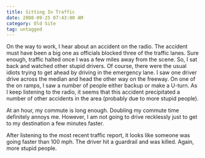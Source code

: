 ```yaml
---
title: Sitting In Traffic
date: 2008-09-25 07:43:00 AM
category: Old Site
tag: untagged
---
```


On the way to work, I hear about an accident on the radio. The accident must have been a big one as officials blocked three of the traffic lanes. Sure enough, traffic halted once I was a few miles away from the scene. So, I sat back and watched other stupid drivers. Of course, there were the usual idiots trying to get ahead by driving in the emergency lane. I saw one driver drive across the median and head the other way on the freeway. On one of the on ramps, I saw a number of people either backup or make a U-turn. As I keep listening to the radio, it seems that this accident precipitated a number of other accidents in the area (probably due to more stupid people).

At an hour, my commute is long enough. Doubling my commute time definitely annoys me. However, I am not going to drive recklessly just to get to my destination a few minutes faster.

After listening to the most recent traffic report, it looks like someone was going faster than 100 mph. The driver hit a guardrail and was killed. Again, more stupid people.
